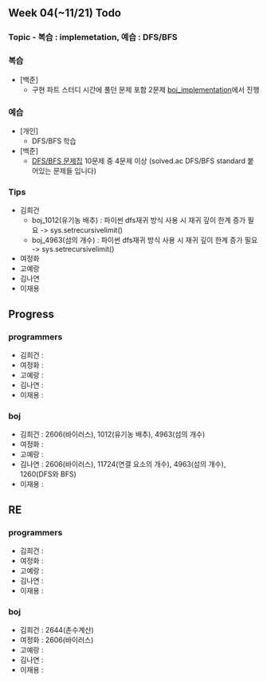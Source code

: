 
## Week 04(~11/21) Todo
### Topic - 복습 : implemetation, 예습 : DFS/BFS

### 복습

- [백준]
	- 구현 파트 스터디 시간에 풀던 문제 포함 2문제 [boj_implementation](https://github.com/hhheegunnn/Algorithm_Study/tree/main/boj_implementation)에서 진행

### 예습

- [개인]
	- DFS/BFS 학습
- [백준]
	- [DFS/BFS 문제집](https://www.acmicpc.net/workbook/view/5934) 10문제 중 4문제 이상 (solved.ac DFS/BFS standard 붙어있는 문제들 입니다)



### Tips

- 김희건
	- boj_1012(유기농 배추) : 파이썬 dfs재귀 방식 사용 시 재귀 깊이 한계 증가 필요 -> sys.setrecursivelimit()
	- boj_4963(섬의 개수) : 파이썬 dfs재귀 방식 사용 시 재귀 깊이 한계 증가 필요 -> sys.setrecursivelimit()
- 여정화
- 고예랑
- 김나연
- 이재용


## Progress

### programmers
- 김희건 : 
- 여정화 :
- 고예랑 :
- 김나연 : 
- 이재용 :

### boj
- 김희건 : 2606(바이러스), 1012(유기농 배추), 4963(섬의 개수)
- 여정화 :
- 고예랑 :
- 김나연 : 2606(바이러스), 11724(연결 요소의 개수), 4963(섬의 개수), 1260(DFS와 BFS)
- 이재용 :


## RE

### programmers
- 김희건 : 
- 여정화 :
- 고예랑 :
- 김나연 : 
- 이재용 :

### boj
- 김희건 : 2644(촌수계산)
- 여정화 : 2606(바이러스)
- 고예랑 :
- 김나연 : 
- 이재용 :








